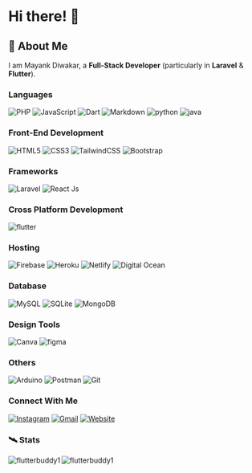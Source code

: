 # Hi there! 👋

## 🚀 About Me

I am Mayank Diwakar, a **Full-Stack Developer** (particularly in **Laravel** & **Flutter**).

### Languages

![PHP](https://img.shields.io/badge/-PHP-%231572B6?style=for-the-badge&color=blue&logo=php&logoColor=ffffff)
![JavaScript](https://img.shields.io/badge/-JavaScript-%23F7DF1E?style=for-the-badge&logo=javascript&logoColor=000000)
![Dart](https://img.shields.io/badge/dart-%230175C2.svg?style=for-the-badge&logo=dart&logoColor=white)
![Markdown](https://img.shields.io/badge/markdown-%23000000.svg?style=for-the-badge&logo=markdown&logoColor=white)
![python](https://img.shields.io/badge/Python-3776AB?style=for-the-badge&logo=python&logoColor=white)
![java](https://img.shields.io/badge/java-f0f0q?style=for-the-badge&logo=android&logoColor=white)

### Front-End Development

![HTML5](https://img.shields.io/badge/-HTML5-%23E44D27?style=for-the-badge&logo=html5&logoColor=ffffff)
![CSS3](https://img.shields.io/badge/css3-%231572B6.svg?style=for-the-badge&logo=css3&logoColor=white)
![TailwindCSS](https://img.shields.io/badge/-TailwindCss-%231a202c?style=for-the-badge&logo=tailwind-css)
![Bootstrap](https://img.shields.io/badge/bootstrap-%23563D7C.svg?style=for-the-badge&logo=bootstrap&logoColor=white)

### Frameworks

![Laravel](https://img.shields.io/badge/-Laravel-%231572B6?style=for-the-badge&color=FF2D20&logo=laravel&logoColor=ffffff)
![React Js](https://img.shields.io/badge/-ReactJS-%231572B6?style=for-the-badge&color=4E56A6&logo=react&logoColor=ffffff)

### Cross Platform Development

![flutter](https://img.shields.io/badge/Flutter-28B6F6?style=for-the-badge&logo=flutter&logoColor=white)

### Hosting

![Firebase](https://img.shields.io/badge/firebase-%23039BE5.svg?style=for-the-badge&logo=firebase)
![Heroku](https://img.shields.io/badge/heroku-%23430098.svg?style=for-the-badge&logo=heroku&logoColor=white)
![Netlify](https://img.shields.io/badge/netlify-%23000000.svg?style=for-the-badge&logo=netlify&logoColor=#00C7B7)
![Digital Ocean](https://img.shields.io/badge/digitalocean-%23000000.svg?style=for-the-badge&logo=digitalocean&logoColor=white)

### Database

![MySQL](https://img.shields.io/badge/mysql-%2300f.svg?style=for-the-badge&logo=mysql&logoColor=white)
![SQLite](https://img.shields.io/badge/sqlite-%2307405e.svg?style=for-the-badge&logo=sqlite&logoColor=white)
![MongoDB](https://img.shields.io/badge/mongodb-%2307401e.svg?style=for-the-badge&logo=mongodb&logoColor=white)

### Design Tools

![Canva](https://img.shields.io/badge/Canva-%2300C4CC.svg?style=for-the-badge&logo=Canva&logoColor=white)
![figma](https://img.shields.io/badge/figma-black.svg?style=for-the-badge&logo=figma&logoColor=white)

### Others

![Arduino](https://img.shields.io/badge/-Arduino-00979D?style=for-the-badge&logo=Arduino&logoColor=white)
![Postman](https://img.shields.io/badge/Postman-FF6C37?style=for-the-badge&logo=postman&logoColor=white)
![Git](https://img.shields.io/badge/git-%23F05033.svg?style=for-the-badge&logo=git&logoColor=white)

### Connect With Me
[![Instagram](https://img.shields.io/badge/instagram-8a3ab9.svg?style=for-the-badge&logo=instagram&logoColor=white)](https://www.instagram.com/mayankdiwakarr)
[![Gmail](https://img.shields.io/badge/gmail-red.svg?style=for-the-badge&logo=gmail&logoColor=white)](mailto:mayanksmind@gmail.com)
[![Website](https://img.shields.io/badge/website-red.svg?style=for-the-badge&logo=buddy&logoColor=white)](https://flutterbuddy.in)

### 🛰 Stats
<div align="left">
    <img align="left" style="margin-bottom:10px;" src="https://github-readme-stats.vercel.app/api/top-langs/?username=flutterbuddy1" alt="flutterbuddy1" />
    <p><img align="left" src="https://github-readme-stats.vercel.app/api?username=flutterbuddy1&show_icons=true&locale=en" alt="flutterbuddy1" /></p>
</div>
